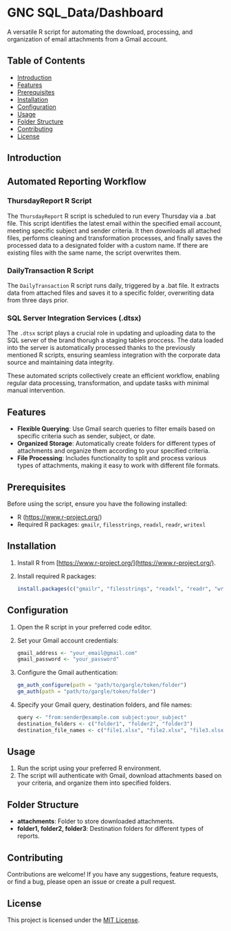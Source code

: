 # GNC SQL_Data/Dashboard

A versatile R script for automating the download, processing, and organization of email attachments from a Gmail account.

## Table of Contents
- [Introduction](#introduction)
- [Features](#features)
- [Prerequisites](#prerequisites)
- [Installation](#installation)
- [Configuration](#configuration)
- [Usage](#usage)
- [Folder Structure](#folder-structure)
- [Contributing](#contributing)
- [License](#license)

## Introduction

## Automated Reporting Workflow

### ThursdayReport R Script

The `ThursdayReport` R script is scheduled to run every Thursday via a .bat file. This script identifies the latest email within the specified email account, meeting specific subject and sender criteria. It then downloads all attached files, performs cleaning and transformation processes, and finally saves the processed data to a designated folder with a custom name. If there are existing files with the same name, the script overwrites them.

### DailyTransaction R Script

The `DailyTransaction` R script runs daily, triggered by a .bat file. It extracts data from attached files and saves it to a specific folder, overwriting data from three days prior.

### SQL Server Integration Services (.dtsx)

The `.dtsx` script plays a crucial role in updating and uploading data to the SQL server of the brand thorugh a staging tables proccess. The data loaded into the server is automatically processed thanks to the previously mentioned R scripts, ensuring seamless integration with the corporate data source and maintaining data integrity.

These automated scripts collectively create an efficient workflow, enabling regular data processing, transformation, and update tasks with minimal manual intervention.


## Features

- **Flexible Querying**: Use Gmail search queries to filter emails based on specific criteria such as sender, subject, or date.
- **Organized Storage**: Automatically create folders for different types of attachments and organize them according to your specified criteria.
- **File Processing**: Includes functionality to split and process various types of attachments, making it easy to work with different file formats.

## Prerequisites

Before using the script, ensure you have the following installed:

- R (https://www.r-project.org/)
- Required R packages: `gmailr`, `filesstrings`, `readxl`, `readr`, `writexl`

## Installation

1. Install R from [https://www.r-project.org/](https://www.r-project.org/).
2. Install required R packages:

    ```R
    install.packages(c("gmailr", "filesstrings", "readxl", "readr", "writexl"))
    ```

## Configuration

1. Open the R script in your preferred code editor.
2. Set your Gmail account credentials:

    ```R
    gmail_address <- "your_email@gmail.com"
    gmail_password <- "your_password"
    ```

3. Configure the Gmail authentication:

    ```R
    gm_auth_configure(path = "path/to/gargle/token/folder")
    gm_auth(path = "path/to/gargle/token/folder")
    ```

4. Specify your Gmail query, destination folders, and file names:

    ```R
    query <- "from:sender@example.com subject:your_subject"
    destination_folders <- c("folder1", "folder2", "folder3")
    destination_file_names <- c("file1.xlsx", "file2.xlsx", "file3.xlsx")
    ```

## Usage

1. Run the script using your preferred R environment.
2. The script will authenticate with Gmail, download attachments based on your criteria, and organize them into specified folders.

## Folder Structure

- **attachments**: Folder to store downloaded attachments.
- **folder1, folder2, folder3**: Destination folders for different types of reports.

## Contributing

Contributions are welcome! If you have any suggestions, feature requests, or find a bug, please open an issue or create a pull request.

## License

This project is licensed under the [MIT License](LICENSE).
